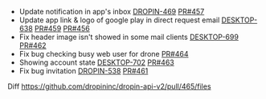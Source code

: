 - Update notification in app's inbox
[DROPIN-469](https://dropin.atlassian.net/browse/DROPIN-469)
[PR#457](https://github.com/dropininc/dropin-api-v2/pull/457)
- Update app link & logo of google play in direct request email
[DESKTOP-638](https://dropin.atlassian.net/browse/DESKTOP-638)
[PR#459](https://github.com/dropininc/dropin-api-v2/pull/459)
[PR#456](https://github.com/dropininc/dropin-api-v2/pull/456)
- Fix header image isn't showed in some mail clients
[DESKTOP-699](https://dropin.atlassian.net/browse/DESKTOP-699)
[PR#462](https://github.com/dropininc/dropin-api-v2/pull/462)
- Fix bug checking busy web user for drone
[PR#464](https://github.com/dropininc/dropin-api-v2/pull/464)
- Showing account state
[DESKTOP-702](https://dropin.atlassian.net/browse/DESKTOP-702)
[PR#463](https://github.com/dropininc/dropin-api-v2/pull/463)
- Fix bug invitation
[DROPIN-538](https://dropin.atlassian.net/browse/DROPIN-538)
[PR#461](https://github.com/dropininc/dropin-api-v2/pull/461)

Diff
https://github.com/dropininc/dropin-api-v2/pull/465/files
